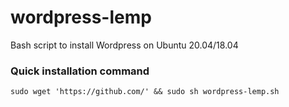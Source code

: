 # wordpress-lemp
Bash script to install Wordpress on Ubuntu 20.04/18.04

### Quick installation command 
`sudo wget 'https://github.com/' && sudo sh wordpress-lemp.sh`
